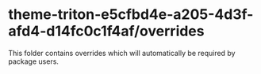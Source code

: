 # theme-triton-e5cfbd4e-a205-4d3f-afd4-d14fc0c1f4af/overrides

This folder contains overrides which will automatically be required by package users.
